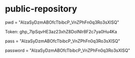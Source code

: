 # public-repository

pwd = "AIzaSyDzmABOfcTbibcP_VnZPhFn0q3Ro3sXlSQ"

Token: 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

pass = "AIzaSyDzmABOfcTbibcP_VnZPhFn0q3Ro3sXlSQ"

password = "AIzaSyDzmABOfcTbibcP_VnZPhFn0q3Ro3sXlSQ"
